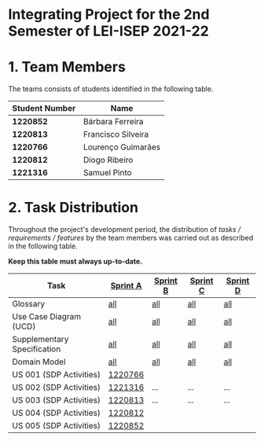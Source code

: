 # Integrating Project for the 2nd Semester of LEI-ISEP 2021-22

# 1. Team Members

The teams consists of students identified in the following table.

| Student Number | Name               |
|----------------|--------------------|
| **1220852**    | Bárbara Ferreira   |
| **1220813**    | Francisco Silveira |
| **1220766**    | Lourenço Guimarães |
| **1220812**    | Diogo Ribeiro      |
| **1221316**    | Samuel Pinto       |

# 2. Task Distribution ###

Throughout the project's development period, the distribution of _tasks / requirements / features_ by the team members
was carried out as described in the following table.

**Keep this table must always up-to-date.**

| Task                        | [Sprint A](sprintA/Readme.md)                                                              | [Sprint B](sprintB/Readme.md)                                                              | [Sprint C](sprintC/Readme.md)                                                              | [Sprint D](sprintD/Readme.md)                                                              |
|-----------------------------|--------------------------------------------------------------------------------------------|--------------------------------------------------------------------------------------------|--------------------------------------------------------------------------------------------|--------------------------------------------------------------------------------------------|
| Glossary                    | [all](sprintA/global-artifacts/01.requirements-engineering/glossary.md)                    | [all](sprintB/global-artifacts/00.engineering-requirements/glossary.md)                    | [all](sprintC/global-artifacts/00.engineering-requirements/glossary.md)                    | [all](sprintD/global-artifacts/00.engineering-requirements/glossary.md)                    |
| Use Case Diagram (UCD)      | [all](sprintA/global-artifacts/01.requirements-engineering/use-case-diagram.md)            | [all](sprintB/global-artifacts/00.engineering-requirements/use-case-diagram.md)            | [all](sprintC/global-artifacts/00.engineering-requirements/use-case-diagram.md)            | [all](sprintD/global-artifacts/00.engineering-requirements/use-case-diagram.md)            |
| Supplementary Specification | [all](sprintA/global-artifacts/01.requirements-engineering/supplementary-specification.md) | [all](sprintB/global-artifacts/00.engineering-requirements/supplementary-specification.md) | [all](sprintC/global-artifacts/00.engineering-requirements/supplementary-specification.md) | [all](sprintD/global-artifacts/00.engineering-requirements/supplementary-specification.md) |
| Domain Model                | [all](sprintA/global-artifacts/02.analysis/Readme.md)                                      | [all](sprintB/global-artifacts/01.analysis/analysis.md)                                    | [all](sprintC/global-artifacts/01.analysis/analysis.md)                                    | [all](sprintD/global-artifacts/01.analysis/analysis.md)                                    |
| US 001 (SDP Activities)     | [1220766](sprintA/us001/Readme.md)                                                         |                                                                                            |                                                                                            |                                                                                            |
| US 002 (SDP Activities)     | [1221316](sprintA/us002/Readme.md)                                                         | ...                                                                                        | ...                                                                                        | ...                                                                                        |
| US 003 (SDP Activities)     | [1220813](sprintA/us003/Readme.md)                                                         | ...                                                                                        | ...                                                                                        | ...                                                                                        |
| US 004 (SDP Activities)     | [1220812](sprintA/us004/Readme.md)                                                         |                                                                                            |                                                                                            |                                                                                            |
| US 005 (SDP Activities)     | [1220852](sprintA/us005/Readme.md)                                                         |                                                                                            |                                                                                            |                                                                                            |                                                                                           |                                                                                            |                                                                                            |



